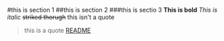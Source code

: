 #this is section 1
##this is section 2
###this is sectio 3
**This is bold**
*This is italic*
~~striked thorugh~~
this isn't a quote
> this is a quote
[README](startup/README.md)
